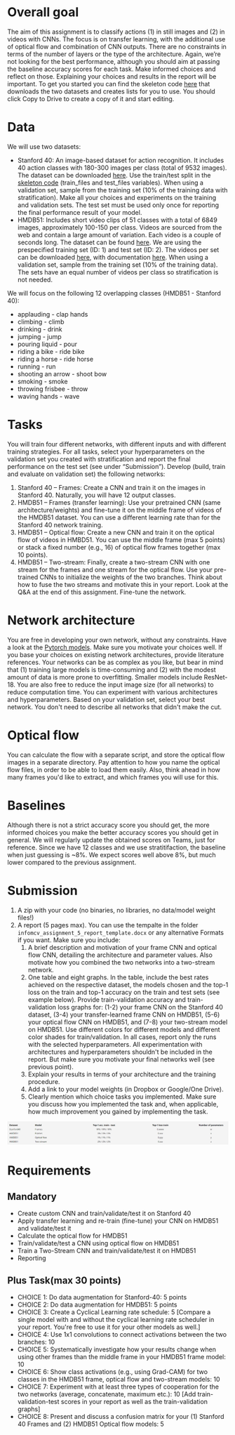 # Overall goal
The aim of this assignment is to classify actions (1) in still images and
(2) in videos with CNNs. 
The focus is on transfer learning, with the additional use of optical flow and combination of CNN outputs. There are no constraints in terms of the number of layers or the type of the architecture. Again, we’re not looking for the best performance, although you should aim at passing the baseline accuracy scores for each task. Make informed choices and reflect on those. Explaining your choices and results in the report will be important. To get you started you can find the skeleton code [here](https://colab.research.google.com/drive/1a7sp8k4Zr3uc-cuDfuodSsmM1LgyhDFq?usp=sharing) that downloads the two datasets and creates lists for you to use. 
You should click Copy to Drive to create a copy of it and start editing.

# Data
We will use two datasets: 
- Stanford 40: An image-based dataset for action recognition. 
It includes 40 action classes with 180-300 images per class (total of 9532 images). 
The dataset can be downloaded [here](http://vision.stanford.edu/Datasets/40actions.html). Use the train/test split in the [skeleton code](https://colab.research.google.com/drive/1a7sp8k4Zr3uc-cuDfuodSsmM1LgyhDFq?usp=sharing) (train_files and test_files variables). When using a validation set, sample from the training set (10% of the training data with stratification). Make all your choices and experiments on the training and validation sets. The test set must be used only once for reporting the final performance result of your model.
- HMDB51: Includes short video clips of 51 classes with a total of 6849 images, approximately 100-150 per class. Videos are sourced from the web and contain a large amount of variation. 
Each video is a couple of seconds long. The dataset can be found [here](https://serre-lab.clps.brown.edu/resource/hmdb-a-large-human-motion-database/#overview). 
We are using the prespecified training set (ID: 1) and test set (ID: 2). The videos per set can be downloaded [here](http://serre-lab.clps.brown.edu/wp-content/uploads/2013/10/test_train_splits.rar), with documentation [here](https://serre-lab.clps.brown.edu/wp-content/uploads/2013/10/split_readme.txt). 
When using a validation set, sample from the training set (10% of the training data). 
The sets have an equal number of videos per class so stratification is not needed.

We will focus on the following 12 overlapping classes (HMDB51 - Stanford 40):

- applauding - clap hands
- climbing - climb
- drinking - drink
- jumping - jump
- pouring liquid - pour
- riding a bike - ride bike
- riding a horse - ride horse
- running - run
- shooting an arrow - shoot bow
- smoking - smoke
- throwing frisbee - throw
- waving hands - wave

# Tasks
You will train four different networks, with different inputs and with different training strategies. For all tasks, select your hyperparameters on the validation set you created with stratification and report the final performance on the test set (see under “Submission”). Develop (build, train and evaluate on validation set) the following networks: 
1. Stanford 40 – Frames: Create a CNN and train it on the images in Stanford 40. Naturally, you will have 12 output classes.
2. HMDB51 – Frames (transfer learning): Use your pretrained CNN (same architecture/weights) and fine-tune it on the middle frame of videos of the HMDB51 dataset. You can use a different learning rate than for the Stanford 40 network training.
3. HMDB51 – Optical flow: Create a new CNN and train it on the optical flow of videos in HMBD51. You can use the middle frame (max 5 points) or stack a fixed number (e.g., 16) of optical flow frames together (max 10 points).
4. HMDB51 – Two-stream: Finally, create a two-stream CNN with one stream for the frames and one stream for the optical flow. Use your pre-trained CNNs to initialize the weights of the two branches. Think about how to fuse the two streams and motivate this in your report. Look at the Q&A at the end of this assignment. Fine-tune the network.

# Network architecture
You are free in developing your own network, without any constraints. 
Have a look at the [Pytorch models](https://pytorch.org/vision/stable/models.html). Make sure you motivate your choices well. If you base your choices on existing network architectures, provide literature references. Your networks can be as complex as you like, but bear in mind that (1) training large models is time-consuming and (2) with the modest amount of data is more prone to overfitting. Smaller models include ResNet-18. You are also free to reduce the input image size (for all networks) to reduce computation time. You can experiment with various architectures and hyperparameters. Based on your validation set, select your best network. You don't need to describe all networks that didn't make the cut.

# Optical flow
You can calculate the flow with a separate script, and store the optical flow images in a separate directory. Pay attention to how you name the optical flow files, in order to be able to load them easily. Also, think ahead in how many frames you'd like to extract, and which frames you will use for this.

# Baselines
Although there is not a strict accuracy score you should get, the more informed choices you make the better accuracy scores you should get in general. We will regularly update the obtained scores on Teams, just for reference. Since we have 12 classes and we use stratitifaction, the baseline when just guessing is ~8%. We expect scores well above 8%, but much lower compared to the previous assignment.

# Submission
1. A zip with your code (no binaries, no libraries, no data/model weight files!)
2. A report (5 pages max). You can use the tempalte in the folder ``infomcv_assignment_5_report_template.docx`` or any alternative Formats if you want. Make sure you include:
   1. A brief description and motivation of your frame CNN and optical flow CNN, detailing the architecture and parameter values. Also motivate how you combined the two networks into a two-stream network.
   2. One table and eight graphs. In the table, include the best rates achieved on the respective dataset, the models chosen and the top-1 loss on the train and top-1 accuracy on the train and test sets (see example below). Provide train-validation accuracy and train-validation loss graphs for: (1-2) your frame CNN on the Stanford 40 dataset, (3-4) your transfer-learned frame CNN on HMDB51, (5-6) your optical flow CNN on HMDB51, and (7-8) your two-stream model on HMDB51. Use different colors for different models and different color shades for train/validation. In all cases, report only the runs with the selected hyperparameters. All experimentation with architectures and hyperparameters shouldn't be included in the report. But make sure you motivate your final networks well (see previous point).
   3. Explain your results in terms of your architecture and the training procedure.
   4. Add a link to your model weights (in Dropbox or Google/One Drive).
   5. Clearly mention which choice tasks you implemented. Make sure you discuss how you implemented the task and, when applicable, how much improvement you gained by implementing the task.

![img.png](img.png)

# Requirements
## Mandatory
- Create custom CNN and train/validate/test it on Stanford 40
- Apply transfer learning and re-train (fine-tune) your CNN on HMDB51 and validate/test it
- Calculate the optical flow for HMDB51
- Train/validate/test a CNN using optical flow on HMDB51
- Train a Two-Stream CNN and train/validate/test it on HMDB51
- Reporting

## Plus Task(max 30 points)
- CHOICE 1: Do data augmentation for Stanford-40: 5 points
- CHOICE 2: Do data augmentation for HMDB51: 5 points
- CHOICE 3: Create a Cyclical Learning rate schedule: 5 [Compare a single model with and without the cyclical learning rate scheduler in your report. You're free to use it for your other models as well.]
- CHOICE 4: Use 1x1 convolutions to connect activations between the two branches: 10
- CHOICE 5: Systematically investigate how your results change when using other frames than the middle frame in your HMDB51 frame model: 10
- CHOICE 6: Show class activations (e.g., using Grad-CAM) for two classes in the HMDB51 frame, optical flow and two-stream models: 10
- CHOICE 7: Experiment with at least three types of cooperation for the two networks (average, concatenate, maximum etc.): 10 [Add train-validation-test scores in your report as well as the train-validation graphs]
- CHOICE 8: Present and discuss a confusion matrix for your (1) Stanford 40 Frames and (2) HMDB51 Optical flow models: 5
